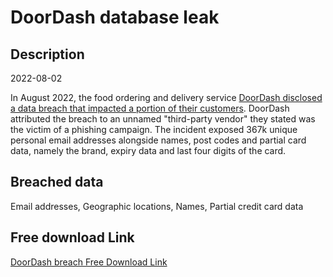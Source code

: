 # DoorDash database leak

## Description

2022-08-02

In August 2022, the food ordering and delivery service <a href="https://mashable.com/article/doordash-hack-customer-details-exposed" target="_blank" rel="noopener">DoorDash disclosed a data breach that impacted a portion of their customers</a>. DoorDash attributed the breach to an unnamed &quot;third-party vendor&quot; they stated was the victim of a phishing campaign. The incident exposed 367k unique personal email addresses alongside names, post codes and partial card data, namely the brand, expiry data and last four digits of the card.

## Breached data

Email addresses, Geographic locations, Names, Partial credit card data

## Free download Link

[DoorDash breach Free Download Link](https://link-to.net/1229997/102.05447482441421/dynamic/?r=aHR0cHM6Ly93d3cubWVkaWFmaXJlLmNvbS92aWV3L3dtUGFoV2Z0cFMxT3F5Yi9kb29yZGFzaC5jb20vZmlsZQ==)